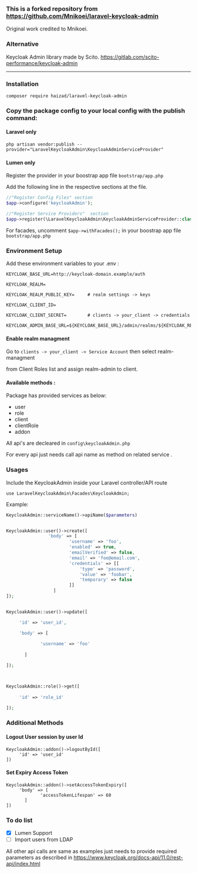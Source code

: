 ### This is a forked repository from https://github.com/Mnikoei/laravel-keycloak-admin

Original work credited to Mnikoei. 

### Alternative

Keycloak Admin library made by Scito. 
https://gitlab.com/scito-performance/keycloak-admin

--------
### Installation

```
composer require haizad/laravel-keycloak-admin
```

### Copy the package config to your local config with the publish command:

#### Laravel only
```shell
php artisan vendor:publish --provider="LaravelKeycloakAdmin\KeycloakAdminServiceProvider"
```

#### Lumen only

Register the provider in your boostrap app file ```bootstrap/app.php```

Add the following line in the respective  sections at the file. 

```php
//"Register Config Files" section
$app->configure('keycloakAdmin');

//"Register Service Providers"  section
$app->register(\LaravelKeycloakAdmin\KeycloakAdminServiceProvider::class);
```
For facades, uncomment ```$app->withFacades();``` in your boostrap app file ```bootstrap/app.php```

### Environment Setup

Add these environment variables to your .env :


```
KEYCLOAK_BASE_URL=http://keycloak-domain.example/auth

KEYCLOAK_REALM=                

KEYCLOAK_REALM_PUBLIC_KEY=     # realm settings -> keys 

KEYCLOAK_CLIENT_ID=            

KEYCLOAK_CLIENT_SECRET=        # clients -> your_client -> credentials 

KEYCLOAK_ADMIN_BASE_URL=${KEYCLOAK_BASE_URL}/admin/realms/${KEYCLOAK_REALM} 
```



#### Enable realm managment

Go to ```clients -> your_client -> Service Account``` then select realm-managment

from Client Roles list and assign realm-admin to client.



#### Available methods : 


Package has provided services as below:

* user
* role
* client
* clientRole
* addon




All api's are decleared in ```config\keycloakAdmin.php```
 
For every api just needs call api name as method on related service .

### Usages

Include the KeycloakAdmin inside your Laravel controller/API route
```
use LaravelKeycloakAdmin\Facades\KeycloakAdmin;
```

Example:
```php
KeycloakAdmin::serviceName()->apiName($parameters)


KeycloakAdmin::user()->create([
                'body' => [
                        'username' => 'foo',
                        'enabled' => true,
                        'emailVerified' => false,
                        'email' => 'foo@email.com',
                        'credentials' => [[
                            'type' => 'password',
                            'value' => 'foobar',
                            'temporary' => false
                        ]]
                  ]
]);


KeycloakAdmin::user()->update([

     'id' => 'user_id',

     'body' => [
             
             'username' => 'foo'
              
       ]

]);



KeycloakAdmin::role()->get([
      
     'id' => 'role_id'

]);
```

### Additional Methods 

#### Logout User session by user Id

```
KeycloakAdmin::addon()->logoutById([
     'id' => 'user_id'
])
```

#### Set Expiry Access Token

```
KeycloakAdmin::addon()->setAccessTokenExpiry([
     'body' => [
             'accessTokenLifespan' => 60
       ]
])

```

### To do list
 - [x] Lumen Support
 - [ ] Import users from LDAP

All other api calls are same as examples just needs to provide required parameters as described in https://www.keycloak.org/docs-api/11.0/rest-api/index.html
